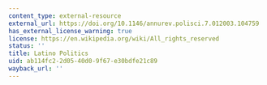 ```yaml
---
content_type: external-resource
external_url: https://doi.org/10.1146/annurev.polisci.7.012003.104759
has_external_license_warning: true
license: https://en.wikipedia.org/wiki/All_rights_reserved
status: ''
title: Latino Politics
uid: ab114fc2-2d05-40d0-9f67-e30bdfe21c89
wayback_url: ''
---
```

